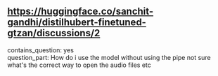 ## https://huggingface.co/sanchit-gandhi/distilhubert-finetuned-gtzan/discussions/2

contains_question: yes  
question_part: How do i use the model without using the pipe not sure what's the correct way to open the audio files etc